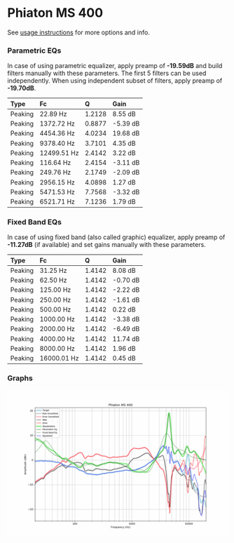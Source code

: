 # Phiaton MS 400
See [usage instructions](https://github.com/jaakkopasanen/AutoEq#usage) for more options and info.

### Parametric EQs
In case of using parametric equalizer, apply preamp of **-19.59dB** and build filters manually
with these parameters. The first 5 filters can be used independently.
When using independent subset of filters, apply preamp of **-19.70dB**.

| Type    | Fc          |      Q | Gain     |
|:--------|:------------|:-------|:---------|
| Peaking | 22.89 Hz    | 1.2128 | 8.55 dB  |
| Peaking | 1372.72 Hz  | 0.8877 | -5.39 dB |
| Peaking | 4454.36 Hz  | 4.0234 | 19.68 dB |
| Peaking | 9378.40 Hz  | 3.7101 | 4.35 dB  |
| Peaking | 12499.51 Hz | 2.4142 | 3.22 dB  |
| Peaking | 116.64 Hz   | 2.4154 | -3.11 dB |
| Peaking | 249.76 Hz   | 2.1749 | -2.09 dB |
| Peaking | 2956.15 Hz  | 4.0898 | 1.27 dB  |
| Peaking | 5471.53 Hz  | 7.7568 | -3.32 dB |
| Peaking | 6521.71 Hz  | 7.1236 | 1.79 dB  |

### Fixed Band EQs
In case of using fixed band (also called graphic) equalizer, apply preamp of **-11.27dB**
(if available) and set gains manually with these parameters.

| Type    | Fc          |      Q | Gain     |
|:--------|:------------|:-------|:---------|
| Peaking | 31.25 Hz    | 1.4142 | 8.08 dB  |
| Peaking | 62.50 Hz    | 1.4142 | -0.70 dB |
| Peaking | 125.00 Hz   | 1.4142 | -2.22 dB |
| Peaking | 250.00 Hz   | 1.4142 | -1.61 dB |
| Peaking | 500.00 Hz   | 1.4142 | 0.22 dB  |
| Peaking | 1000.00 Hz  | 1.4142 | -3.38 dB |
| Peaking | 2000.00 Hz  | 1.4142 | -6.49 dB |
| Peaking | 4000.00 Hz  | 1.4142 | 11.74 dB |
| Peaking | 8000.00 Hz  | 1.4142 | 1.96 dB  |
| Peaking | 16000.01 Hz | 1.4142 | 0.45 dB  |

### Graphs
![](./Phiaton%20MS%20400.png)